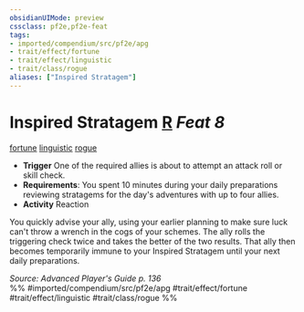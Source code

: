 ```yaml
---
obsidianUIMode: preview
cssclass: pf2e,pf2e-feat
tags:
- imported/compendium/src/pf2e/apg
- trait/effect/fortune
- trait/effect/linguistic
- trait/class/rogue
aliases: ["Inspired Stratagem"]
---
```

# Inspired Stratagem  [R](chapter-9-playing-the-game.md#Actions "Reaction") *Feat 8*  
[fortune](fortune.md)  [linguistic](linguistic.md)  [rogue](rules/traits/rogue.md)  

- **Trigger** One of the required allies is about to attempt an attack roll or skill check.
- **Requirements**: You spent 10 minutes during your daily preparations reviewing stratagems for the day's adventures with up to four allies.
- **Activity** Reaction

You quickly advise your ally, using your earlier planning to make sure luck can't throw a wrench in the cogs of your schemes. The ally rolls the triggering check twice and takes the better of the two results. That ally then becomes temporarily immune to your Inspired Stratagem until your next daily preparations.

*Source: Advanced Player's Guide p. 136*  
%% #imported/compendium/src/pf2e/apg #trait/effect/fortune #trait/effect/linguistic #trait/class/rogue %%